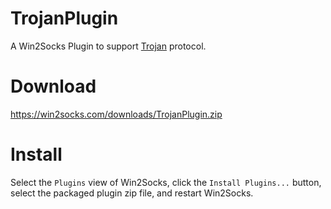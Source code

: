 # TrojanPlugin
A Win2Socks Plugin to support [Trojan](https://trojan-gfw.github.io/trojan/) protocol.

# Download
https://win2socks.com/downloads/TrojanPlugin.zip

# Install
Select the `Plugins` view of Win2Socks, click the `Install Plugins...` button, select the packaged plugin zip file, and restart Win2Socks.
